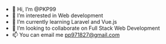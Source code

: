 - 👋 Hi, I’m @PKP99
- 👀 I’m interested in Web development
- 🌱 I’m currently learning Laravel and Vue.js
- 💞️ I’m looking to collaborate on Full Stack Web Development
- 📫 You can email me pp971827@gmail.com

<!---
PKP99/PKP99 is a ✨ special ✨ repository because its `README.md` (this file) appears on your GitHub profile.
You can click the Preview link to take a look at your changes.
--->
